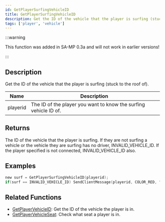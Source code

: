 ```yaml
---
id: GetPlayerSurfingVehicleID
title: GetPlayerSurfingVehicleID
description: Get the ID of the vehicle that the player is surfing (stuck to the roof of).
tags: ['player', 'vehicle']
---
```


:::warning

This function was added in SA-MP 0.3a and will not work in earlier versions!

:::

## Description

Get the ID of the vehicle that the player is surfing (stuck to the roof of).


| Name | Description |
|------|-------------|
|playerid | The ID of the player you want to know the surfing vehicle ID of.|


## Returns

The ID of the vehicle that the player is surfing. If they are not surfing a vehicle or the vehicle they are surfing has no driver, INVALID_VEHICLE_ID. If the player specified is not connected, INVALID_VEHICLE_ID also.


## Examples


```c
new surf = GetPlayerSurfingVehicleID(playerid);
if(surf == INVALID_VEHICLE_ID) SendClientMessage(playerid, COLOR_RED, "You are not surfing.");
```


## Related Functions


-  [GetPlayerVehicleID](../functions/GetPlayerVehicleID.md): Get the ID of the vehicle the player is in.
-  [GetPlayerVehicleSeat](../functions/GetPlayerVehicleSeat.md): Check what seat a player is in.